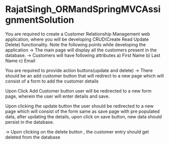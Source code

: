 # RajatSingh_ORMandSpringMVCAssignmentSolution

You are required to create a Customer Relationship Management web application, where you
will be developing CRUD(Create Read Update Delete) functionality.
Note the following points while developing the application
→ The main page will display all the customers present in the database.
→ Customers will have following attributes
a) First Name
b) Last Name
c) Email

You are required to provide action buttons(update and delete)
→ There should be an add customer button that will redirect to a new page which will consist
of a form to add the customer details

Upon Click Add Customer button user will be redirected to a new form page, wherein the user
will enter details and save.

Upon clicking the update button the user should be redirected to a new page which will
consist of the form same as save page with pre populated data, after updating the details, upon
click on save button, new data should persist in the database.

→ Upon clicking on the delete button , the customer entry should get deleted from the database
